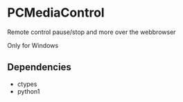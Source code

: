 # PCMediaControl
 Remote control pause/stop and more over the webbrowser

Only for Windows

<h2>Dependencies</h2>

- ctypes
- python1
